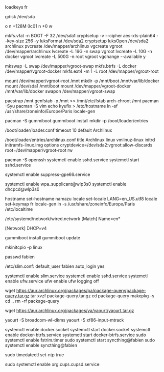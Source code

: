loadkeys fr

gdisk /dev/sda

o
n
<ENTER>
<ENTER>
+128M
0c01
n
<ENTER>
<ENTER>
+0
<ENTER>
w

mkfs.vfat -n BOOT -F 32 /dev/sda1
cryptsetup -v --cipher aes-xts-plain64 --key-size 256 -y luksFormat /dev/sda2
cryptsetup luksOpen /dev/sda2 archlinux
pvcreate /dev/mapper/archlinux
vgcreate vgroot /dev/mapper/archlinux
lvcreate -L 16G -n swap vgroot
lvcreate -L 10G -n docker vgroot
lvcreate -L 500G -n root vgroot
vgchange --available y

mkswap -L swap /dev/mapper/vgroot-swap
mkfs.btrfs -L docker /dev/mapper/vgroot-docker
mkfs.ext4 -m 1 -L root /dev/mapper/vgroot-root

mount /dev/mapper/vgroot-root /mnt
mkdir -p /mnt/boot /mnt/var/lib/docker
mount /dev/sda1 /mnt/boot
mount /dev/mapper/vgroot-docker /mnt/var/lib/docker
swapon /dev/mapper/vgroot-swap

pacstrap /mnt
genfstab -p /mnt >> /mnt/etc/fstab
arch-chroot /mnt
pacman -Syu
pacman -S vim
echo kyufix > /etc/hostname
ln -sf /usr/share/zoneinfo/Europe/Paris
locale-gen

pacman -S gummiboot
gummiboot install
mkdir -p /boot/loader/entries

/boot/loader/loader.conf
timeout 10
default Archlinux

/boot/loader/entries/archlinux.conf
title Archlinux
linux vmlinuz-linux
initrd initramfs-linux.img
options cryptdevice=/dev/sda2:vgroot:allow-discards root=/dev/mapper/vgroot-root rw

pacman -S openssh
systemctl enable sshd.service
systemctl start sshd.service

systemctl enable suppress-gpe66.service



systemctl enable wpa_supplicant@wlp3s0
systemctl enable dhcpcd@wlp3s0








hostname set-hostname namazu
locale set-locale LANG=en_US.utf8
locale set-keymap fr
locale-gen
ln -s /usr/share/zoneinfo/Europe/Paris /etc/localtime

/etc/systemd/network/wired.network
[Match]
Name=en*

[Network]
DHCP=v4


gummiboot install
gummiboot update

mkinitcpio -p linux


passwd fabien

/etc/slim.conf:
default_user fabien
auto_login yes

systemctl enable slim.service
systemctl enable sshd.service
systemctl enable ufw.service
ufw enable
ufw logging off

wget https://aur.archlinux.org/packages/pa/package-query/package-query.tar.gz
tar xvzf package-query.tar.gz
cd package-query
makepkg -s
cd ..
rm -rf package-query

wget https://aur.archlinux.org/packages/ya/yaourt/yaourt.tar.gz

yaourt -S broadcom-wl-dkms
yaourt -S xf86-input-mtrack


systemctl enable docker.socket
systemctl start docker.socket
systemctl enable docker-btrfs.service
systemctl start docker-btrfs.service
sudo systemctl enable fstrim.timer
sudo systemctl start syncthing@fabien
sudo systemctl enable syncthing@fabien

sudo timedatectl set-ntp true

sudo systemctl enable org.cups.cupsd.service
